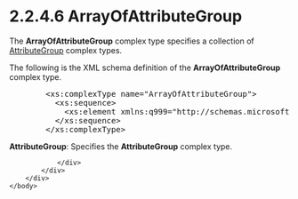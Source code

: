 <html dir="LTR" xmlns:mshelp="http://msdn.microsoft.com/mshelp" xmlns:ddue="http://ddue.schemas.microsoft.com/authoring/2003/5" xmlns:xlink="http://www.w3.org/1999/xlink" xmlns:tool="http://www.microsoft.com/tooltip">
    <head>
        <meta http-equiv="Content-Type" content="text/html; CHARSET=utf-8"></meta>
        <meta name="save" content="history"></meta>
        <title>2.2.4.6 ArrayOfAttributeGroup</title>
        <xml>
            <mshelp:toctitle title="2.2.4.6 ArrayOfAttributeGroup"></mshelp:toctitle>
            <mshelp:rltitle title="[MS-SSMDSWS-15]: ArrayOfAttributeGroup"></mshelp:rltitle>
            <mshelp:keyword index="A" term="81059329-1b57-461c-9d0c-021725c74bae"></mshelp:keyword>
            <mshelp:attr name="DCSext.ContentType" value="open specification"></mshelp:attr>
            <mshelp:attr name="AssetID" value="81059329-1b57-461c-9d0c-021725c74bae"></mshelp:attr>
            <mshelp:attr name="TopicType" value="kbRef"></mshelp:attr>
            <mshelp:attr name="DCSext.Title" value="[MS-SSMDSWS-15]: ArrayOfAttributeGroup" />
        </xml>
    </head>
    <body>
        <div id="header">
            <h1 class="heading">2.2.4.6 ArrayOfAttributeGroup</h1>
        </div>
        <div id="mainSection">
            <div id="mainBody">
                <div id="allHistory" class="saveHistory"></div>
                <div id="sectionSection0" class="section" name="collapseableSection">
                    

<p>The <b>ArrayOfAttributeGroup</b> complex type specifies a
collection of <a href="b4dc7507-719a-4b7d-80a0-85fb4a07097b.htm">AttributeGroup</a>
complex types.</p>

<p>The following is the XML schema definition of the <b>ArrayOfAttributeGroup</b>
complex type.</p>

<dl>
<dd>
<div><pre>   &lt;xs:complexType name=&quot;ArrayOfAttributeGroup&quot;&gt;
     &lt;xs:sequence&gt;
       &lt;xs:element xmlns:q999=&quot;http://schemas.microsoft.com/sqlserver/masterdataservices/2009/09&quot; minOccurs=&quot;0&quot; maxOccurs=&quot;unbounded&quot; name=&quot;AttributeGroup&quot; nillable=&quot;true&quot; type=&quot;q999:AttributeGroup&quot; xmlns:xs=&quot;http://www.w3.org/2001/XMLSchema&quot; /&gt;
     &lt;/xs:sequence&gt;
   &lt;/xs:complexType&gt;
</pre></div>
</dd></dl>

<p><b>AttributeGroup</b>: Specifies the <b>AttributeGroup</b>
complex type.</p>


                </div>
            </div>
        </div>
    </body>
</html>
